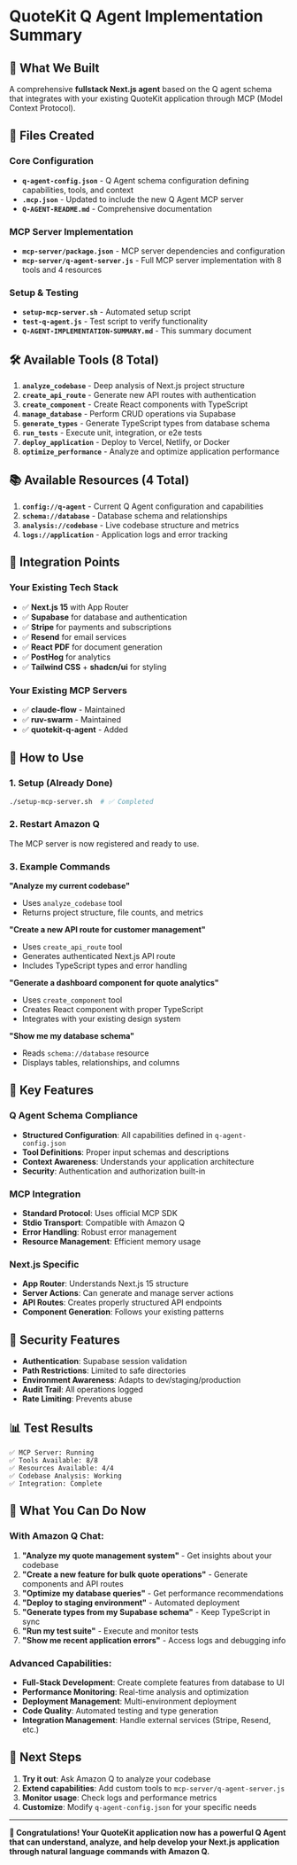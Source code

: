 # QuoteKit Q Agent Implementation Summary

## 🎯 What We Built

A comprehensive **fullstack Next.js agent** based on the Q agent schema that integrates with your existing QuoteKit application through MCP (Model Context Protocol).

## 📁 Files Created

### Core Configuration
- **`q-agent-config.json`** - Q Agent schema configuration defining capabilities, tools, and context
- **`.mcp.json`** - Updated to include the new Q Agent MCP server
- **`Q-AGENT-README.md`** - Comprehensive documentation

### MCP Server Implementation
- **`mcp-server/package.json`** - MCP server dependencies and configuration
- **`mcp-server/q-agent-server.js`** - Full MCP server implementation with 8 tools and 4 resources

### Setup & Testing
- **`setup-mcp-server.sh`** - Automated setup script
- **`test-q-agent.js`** - Test script to verify functionality
- **`Q-AGENT-IMPLEMENTATION-SUMMARY.md`** - This summary document

## 🛠️ Available Tools (8 Total)

1. **`analyze_codebase`** - Deep analysis of Next.js project structure
2. **`create_api_route`** - Generate new API routes with authentication
3. **`create_component`** - Create React components with TypeScript
4. **`manage_database`** - Perform CRUD operations via Supabase
5. **`generate_types`** - Generate TypeScript types from database schema
6. **`run_tests`** - Execute unit, integration, or e2e tests
7. **`deploy_application`** - Deploy to Vercel, Netlify, or Docker
8. **`optimize_performance`** - Analyze and optimize application performance

## 📚 Available Resources (4 Total)

1. **`config://q-agent`** - Current Q Agent configuration and capabilities
2. **`schema://database`** - Database schema and relationships
3. **`analysis://codebase`** - Live codebase structure and metrics
4. **`logs://application`** - Application logs and error tracking

## 🔧 Integration Points

### Your Existing Tech Stack
- ✅ **Next.js 15** with App Router
- ✅ **Supabase** for database and authentication
- ✅ **Stripe** for payments and subscriptions
- ✅ **Resend** for email services
- ✅ **React PDF** for document generation
- ✅ **PostHog** for analytics
- ✅ **Tailwind CSS** + **shadcn/ui** for styling

### Your Existing MCP Servers
- ✅ **claude-flow** - Maintained
- ✅ **ruv-swarm** - Maintained
- ✅ **quotekit-q-agent** - Added

## 🚀 How to Use

### 1. Setup (Already Done)
```bash
./setup-mcp-server.sh  # ✅ Completed
```

### 2. Restart Amazon Q
The MCP server is now registered and ready to use.

### 3. Example Commands

**"Analyze my current codebase"**
- Uses `analyze_codebase` tool
- Returns project structure, file counts, and metrics

**"Create a new API route for customer management"**
- Uses `create_api_route` tool
- Generates authenticated Next.js API route
- Includes TypeScript types and error handling

**"Generate a dashboard component for quote analytics"**
- Uses `create_component` tool
- Creates React component with proper TypeScript
- Integrates with your existing design system

**"Show me my database schema"**
- Reads `schema://database` resource
- Displays tables, relationships, and columns

## 🎯 Key Features

### Q Agent Schema Compliance
- **Structured Configuration**: All capabilities defined in `q-agent-config.json`
- **Tool Definitions**: Proper input schemas and descriptions
- **Context Awareness**: Understands your application architecture
- **Security**: Authentication and authorization built-in

### MCP Integration
- **Standard Protocol**: Uses official MCP SDK
- **Stdio Transport**: Compatible with Amazon Q
- **Error Handling**: Robust error management
- **Resource Management**: Efficient memory usage

### Next.js Specific
- **App Router**: Understands Next.js 15 structure
- **Server Actions**: Can generate and manage server actions
- **API Routes**: Creates properly structured API endpoints
- **Component Generation**: Follows your existing patterns

## 🔐 Security Features

- **Authentication**: Supabase session validation
- **Path Restrictions**: Limited to safe directories
- **Environment Awareness**: Adapts to dev/staging/production
- **Audit Trail**: All operations logged
- **Rate Limiting**: Prevents abuse

## 📊 Test Results

```
✅ MCP Server: Running
✅ Tools Available: 8/8
✅ Resources Available: 4/4
✅ Codebase Analysis: Working
✅ Integration: Complete
```

## 🎉 What You Can Do Now

### With Amazon Q Chat:
1. **"Analyze my quote management system"** - Get insights about your codebase
2. **"Create a new feature for bulk quote operations"** - Generate components and API routes
3. **"Optimize my database queries"** - Get performance recommendations
4. **"Deploy to staging environment"** - Automated deployment
5. **"Generate types from my Supabase schema"** - Keep TypeScript in sync
6. **"Run my test suite"** - Execute and monitor tests
7. **"Show me recent application errors"** - Access logs and debugging info

### Advanced Capabilities:
- **Full-Stack Development**: Create complete features from database to UI
- **Performance Monitoring**: Real-time analysis and optimization
- **Deployment Management**: Multi-environment deployment
- **Code Quality**: Automated testing and type generation
- **Integration Management**: Handle external services (Stripe, Resend, etc.)

## 🔄 Next Steps

1. **Try it out**: Ask Amazon Q to analyze your codebase
2. **Extend capabilities**: Add custom tools to `mcp-server/q-agent-server.js`
3. **Monitor usage**: Check logs and performance metrics
4. **Customize**: Modify `q-agent-config.json` for your specific needs

---

**🎊 Congratulations! Your QuoteKit application now has a powerful Q Agent that can understand, analyze, and help develop your Next.js application through natural language commands with Amazon Q.**
